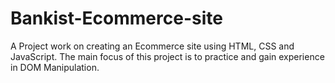 # Bankist-Ecommerce-site

A Project work on creating an Ecommerce site using HTML, CSS and JavaScript. The main focus of this project is to practice and gain experience in DOM Manipulation.
